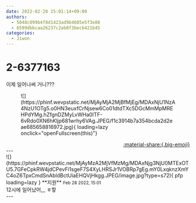```yaml
---
date: 2022-02-28 15:01:14+09:00
authors:
  - 5048c899b4f8d1423ad9b4685e5f3e88
  - 6599dbbcaa26237c2ab0f3becb421b45
categories:
  - Jiwon
---
```


# 2-6377163

<div class="post-container" markdown="1">
<div class="content-container md-sidebar__scrollwrap" markdown="1">

이제 일어나써 거니???
<figure markdown="1">
![](https://phinf.wevpstatic.net/MjAyMjA2MjBfMjEg/MDAxNjU1NzA4NzU1OTg5.o0HN3euxfCrNjsew6Co01dtdTXc5DGcMmMpMREHPdYMg.hZfgnDZMyLvWHa0ITF-6vRdo0XN6hKljp681wrhy6VAg.JPEG/f1c3914b7a354bcda2d2eae685658816972.jpg){ loading=lazy onclick="openFullscreen(this)"}
</figure>


</div>
</div>

<div style="text-align: right;" markdown="1">
<a href="https://weverse.io/fromis9/fanpost/2-6377163" style="text-align: right;">:material-share:{.big-emoji}</a>
</div>
---

<div class="comments-container md-sidebar__scrollwrap" markdown="1">
<div class="comment" markdown="1">
<div class='id-container' markdown="1">
![](https://phinf.wevpstatic.net/MjAyMzA2MjVfMzMg/MDAxNjg3NjU0MTExOTU5.7GFeCpkRW4jdCPevFi1sgeF7S4XyLHRSJr1VOBRp7gEg.mY0LxqknzXmYC4oZ6TpxCmdSnAbldBctUiaEHQVjHkgg.JPEG/image.jpg?type=s72){ pfp loading=lazy }
**<span class="artist">지원</span>** <small>Feb 28 2022, 15:01</small><br>
</div>
<div class='comment-body' markdown="1">
12시에 일어났어,,, ㅎ핳
</div>
</div>
</div>
---
